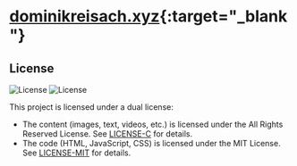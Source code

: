  # [dominikreisach.xyz](https://www.dominikreisach.xyz){:target="_blank"}

## License

![License](https://img.shields.io/static/v1?label=license&message=All%20Rights%20Reserved&color=red)
![License](https://img.shields.io/static/v1?label=license&message=MIT&color=green)

This project is licensed under a dual license:

- The content (images, text, videos, etc.) is licensed under the All Rights Reserved License. See [LICENSE-C](LICENSE) for details.
- The code (HTML, JavaScript, CSS) is licensed under the MIT License. See [LICENSE-MIT](LICENSE-MIT) for details.